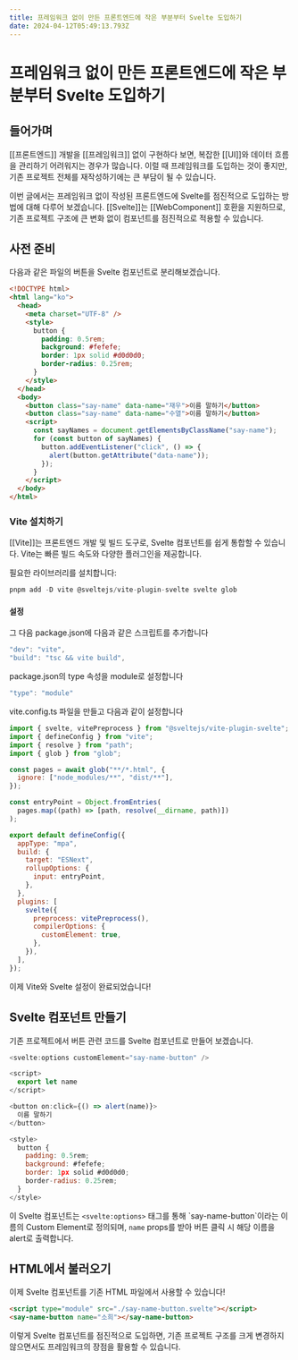 ```yaml
---
title: 프레임워크 없이 만든 프론트엔드에 작은 부분부터 Svelte 도입하기
date: 2024-04-12T05:49:13.793Z
---
```


# 프레임워크 없이 만든 프론트엔드에 작은 부분부터 Svelte 도입하기

## 들어가며

[[프론트엔드]] 개발을 [[프레임워크]] 없이 구현하다 보면, 복잡한 [[UI]]와 데이터 흐름을 관리하기 어려워지는 경우가 많습니다. 이럴 때 프레임워크를 도입하는 것이 좋지만, 기존 프로젝트 전체를 재작성하기에는 큰 부담이 될 수 있습니다.

이번 글에서는 프레임워크 없이 작성된 프론트엔드에 Svelte를 점진적으로 도입하는 방법에 대해 다루어 보겠습니다. [[Svelte]]는 [[WebComponent]] 호환을 지원하므로, 기존 프로젝트 구조에 큰 변화 없이 컴포넌트를 점진적으로 적용할 수 있습니다.

## 사전 준비

다음과 같은 파일의 버튼을 Svelte 컴포넌트로 분리해보겠습니다.

```html
<!DOCTYPE html>
<html lang="ko">
  <head>
    <meta charset="UTF-8" />
    <style>
      button {
        padding: 0.5rem;
        background: #fefefe;
        border: 1px solid #d0d0d0;
        border-radius: 0.25rem;
      }
    </style>
  </head>
  <body>
    <button class="say-name" data-name="재우">이름 말하기</button>
    <button class="say-name" data-name="수열">이름 말하기</button>
    <script>
      const sayNames = document.getElementsByClassName("say-name");
      for (const button of sayNames) {
        button.addEventListener("click", () => {
          alert(button.getAttribute("data-name"));
        });
      }
    </script>
  </body>
</html>
```

### Vite 설치하기

[[Vite]]는 프론트엔드 개발 및 빌드 도구로, Svelte 컴포넌트를 쉽게 통합할 수 있습니다. Vite는 빠른 빌드 속도와 다양한 플러그인을 제공합니다.

필요한 라이브러리를 설치합니다:

```javascript
pnpm add -D vite @sveltejs/vite-plugin-svelte svelte glob
```

#### 설정

그 다음 package.json에 다음과 같은 스크립트를 추가합니다

```javascript
"dev": "vite",
"build": "tsc && vite build",
```

package.json의 type 속성을 module로 설정합니다

```javascript
"type": "module"
```

vite.config.ts 파일을 만들고 다음과 같이 설정합니다

```javascript
import { svelte, vitePreprocess } from "@sveltejs/vite-plugin-svelte";
import { defineConfig } from "vite";
import { resolve } from "path";
import { glob } from "glob";

const pages = await glob("**/*.html", {
  ignore: ["node_modules/**", "dist/**"],
});

const entryPoint = Object.fromEntries(
  pages.map((path) => [path, resolve(__dirname, path)])
);

export default defineConfig({
  appType: "mpa",
  build: {
    target: "ESNext",
    rollupOptions: {
      input: entryPoint,
    },
  },
  plugins: [
    svelte({
      preprocess: vitePreprocess(),
      compilerOptions: {
        customElement: true,
      },
    }),
  ],
});
```

이제 Vite와 Svelte 설정이 완료되었습니다!

## Svelte 컴포넌트 만들기

기존 프로젝트에서 버튼 관련 코드를 Svelte 컴포넌트로 만들어 보겠습니다.

```javascript
<svelte:options customElement="say-name-button" />

<script>
  export let name
</script>

<button on:click={() => alert(name)}>
  이름 말하기
</button>

<style>
  button {
    padding: 0.5rem;
    background: #fefefe;
    border: 1px solid #d0d0d0;
    border-radius: 0.25rem;
  }
</style>
```

이 Svelte 컴포넌트는 `<svelte:options>` 태그를 통해 \`say-name-button\`이라는 이름의 Custom Element로 정의되며, `name` props를 받아 버튼 클릭 시 해당 이름을 alert로 출력합니다.

## HTML에서 불러오기

이제 Svelte 컴포넌트를 기존 HTML 파일에서 사용할 수 있습니다!

```html
<script type="module" src="./say-name-button.svelte"></script>
<say-name-button name="소희"></say-name-button>
```

이렇게 Svelte 컴포넌트를 점진적으로 도입하면, 기존 프로젝트 구조를 크게 변경하지 않으면서도 프레임워크의 장점을 활용할 수 있습니다.
